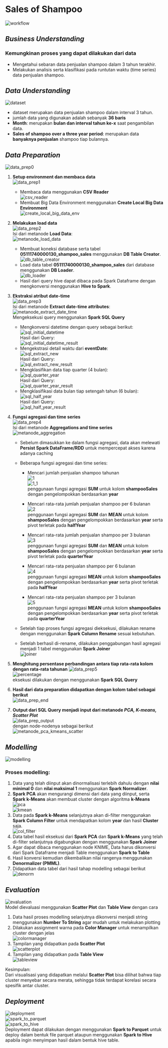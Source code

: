 # Sales of Shampoo

![workflow](https://github.com/DJahvoe/Big-Data-Tugas-EAS/blob/master/screenshot/Shampoo/workflow.jpg)<br>

## _Business Understanding_

### Kemungkinan proses yang dapat dilakukan dari data

- Mengetahui sebaran data penjualan shampoo dalam 3 tahun terakhir.
- Melakukan analisis serta klasifikasi pada runtutan waktu (time series) data penjualan shampoo.

## _Data Understanding_

![dataset](https://github.com/DJahvoe/Big-Data-Tugas-EAS/blob/master/screenshot/Shampoo/dataset.jpg)<br>

- dataset merupakan data penjualan shampoo dalam interval 3 tahun.
- jumlah data yang digunakan adalah sebanyak **36 baris**
- **Month**: merupakan **bulan dan interval tahun ke-x** saat pengambilan data.
- **Sales of shampoo over a three year period**: merupakan data **banyaknya penjualan** shampoo tiap bulannya.

## _Data Preparation_

![data_prep0](https://github.com/DJahvoe/Big-Data-Tugas-EAS/blob/master/screenshot/Shampoo/data_prep0.jpg)<br>

1. **Setup environment dan membaca data** <br>
   ![data_prep1](https://github.com/DJahvoe/Big-Data-Tugas-EAS/blob/master/screenshot/Shampoo/data_prep1.jpg)<br>

   - Membaca data menggunakan **CSV Reader** <br>
     ![csv_reader](https://github.com/DJahvoe/Big-Data-Tugas-EAS/blob/master/screenshot/Shampoo/csv_reader.jpg)<br>
   - Membuat Big Data Environment menggunakan **Create Local Big Data Environment** <br>
     ![create_local_big_data_env](https://github.com/DJahvoe/Big-Data-Tugas-EAS/blob/master/screenshot/Shampoo/create_local_big_data_env.jpg)<br>

2. **Melakukan load data** <br>
   ![data_prep2](https://github.com/DJahvoe/Big-Data-Tugas-EAS/blob/master/screenshot/Shampoo/data_prep2.jpg)<br>
   Isi dari metanode **Load Data**: <br>
   ![metanode_load_data](https://github.com/DJahvoe/Big-Data-Tugas-EAS/blob/master/screenshot/Shampoo/metanode_load_data.jpg)<br>

   - Membuat koneksi database serta tabel **05111740000130_shampoo_sales** menggunakan **DB Table Creator**.<br>
     ![db_table_creator](https://github.com/DJahvoe/Big-Data-Tugas-EAS/blob/master/screenshot/Shampoo/db_table_creator.jpg)<br>
   - Load data tabel **05111740000130_shampoo_sales** dari database menggunakan **DB Loader**.<br>
     ![db_loader](https://github.com/DJahvoe/Big-Data-Tugas-EAS/blob/master/screenshot/Shampoo/db_loader.jpg)<br>
   - Hasil dari query hive dapat dibaca pada Spark Dataframe dengan mengkonversi menggunakan **Hive to Spark**.

3. **Ekstraksi atribut date-time** <br>
   ![data_prep3](https://github.com/DJahvoe/Big-Data-Tugas-EAS/blob/master/screenshot/Shampoo/data_prep3.jpg)<br>
   Isi dari metanode **Extract date-time attributes**:<br>
   ![metanode_extract_date_time](https://github.com/DJahvoe/Big-Data-Tugas-EAS/blob/master/screenshot/Shampoo/metanode_extract_date_time.jpg)<br>
   Mengeksekusi query menggunakan **Spark SQL Query**

   - Mengkonversi datetime dengan query sebagai berikut:<br>
     ![sql_initial_datetime](https://github.com/DJahvoe/Big-Data-Tugas-EAS/blob/master/screenshot/Shampoo/sql_initial_datetime.jpg)<br>
     Hasil dari Query: <br>
     ![sql_initial_datetime_result](https://github.com/DJahvoe/Big-Data-Tugas-EAS/blob/master/screenshot/Shampoo/sql_initial_datetime_result.jpg)<br>
   - Mengekstrasi detail waktu dari **eventDate**: <br>
     ![sql_extract_new](https://github.com/DJahvoe/Big-Data-Tugas-EAS/blob/master/screenshot/Shampoo/sql_extract_new.jpg)<br>
     Hasil dari Query: <br>
     ![sql_extract_new_result](https://github.com/DJahvoe/Big-Data-Tugas-EAS/blob/master/screenshot/Shampoo/sql_extract_new_result.jpg)<br>
   - Mengklasifikan data tiap quarter (4 bulan): <br>
     ![sql_quarter_year](https://github.com/DJahvoe/Big-Data-Tugas-EAS/blob/master/screenshot/Shampoo/sql_quarter_year.jpg)<br>
     Hasil dari Query: <br>
     ![sql_quarter_year_result](https://github.com/DJahvoe/Big-Data-Tugas-EAS/blob/master/screenshot/Shampoo/sql_quarter_year_result.jpg)<br>
   - Mengklasifikasi data bulan tiap setengah tahun (6 bulan): <br>
     ![sql_half_year](https://github.com/DJahvoe/Big-Data-Tugas-EAS/blob/master/screenshot/Shampoo/sql_half_year.jpg)<br>
     Hasil dari Query: <br>
     ![sql_half_year_result](https://github.com/DJahvoe/Big-Data-Tugas-EAS/blob/master/screenshot/Shampoo/sql_half_year_result.jpg)<br>

4) **Fungsi agregasi dan time series** <br>
   ![data_prep4](https://github.com/DJahvoe/Big-Data-Tugas-EAS/blob/master/screenshot/Shampoo/data_prep4.jpg)<br>
   Isi dari metanode **Aggregations and time series**<br>
   ![metanode_aggregation](https://github.com/DJahvoe/Big-Data-Tugas-EAS/blob/master/screenshot/Shampoo/Aggregation/metanode_aggregation.jpg)<br>

   - Sebelum dimasukkan ke dalam fungsi agregasi, data akan melewati **Persist Spark DataFrame/RDD** untuk mempercepat akses karena adanya caching<br>
   - Beberapa fungsi agregasi dan time series:

     - Mencari jumlah penjualan shampoo tahunan<br>
       ![1](https://github.com/DJahvoe/Big-Data-Tugas-EAS/blob/master/screenshot/Shampoo/Aggregation/1.jpg)<br>
       ![1_1](https://github.com/DJahvoe/Big-Data-Tugas-EAS/blob/master/screenshot/Shampoo/Aggregation/1_1.jpg)<br>
       penggunaan fungsi agregasi **SUM** untuk kolom **shampooSales** dengan pengelompokkan berdasarkan **year**<br>

     - Mencari rata-rata jumlah penjualan shampoo per 6 bulanan<br>
       ![2](https://github.com/DJahvoe/Big-Data-Tugas-EAS/blob/master/screenshot/Shampoo/Aggregation/2.jpg)<br>
       penggunaan fungsi agregasi **SUM** dan **MEAN** untuk kolom **shampooSales** dengan pengelompokkan berdasarkan **year** serta pivot terletak pada **halfYear**<br>

     - Mencari rata-rata jumlah penjualan shampoo per 3 bulanan<br>
       ![3](https://github.com/DJahvoe/Big-Data-Tugas-EAS/blob/master/screenshot/Shampoo/Aggregation/3.jpg)<br>
       penggunaan fungsi agregasi **SUM** dan **MEAN** untuk kolom **shampooSales** dengan pengelompokkan berdasarkan **year** serta pivot terletak pada **quarterYear**<br>

     - Mencari rata-rata penjualan shampoo per 6 bulanan<br>
       ![4](https://github.com/DJahvoe/Big-Data-Tugas-EAS/blob/master/screenshot/Shampoo/Aggregation/4.jpg)<br>
       penggunaan fungsi agregasi **MEAN** untuk kolom **shampooSales** dengan pengelompokkan berdasarkan **year** serta pivot terletak pada **halfYear**<br>

     - Mencari rata-rata penjualan shampoo per 3 bulanan<br>
       ![5](https://github.com/DJahvoe/Big-Data-Tugas-EAS/blob/master/screenshot/Shampoo/Aggregation/5.jpg)<br>
       penggunaan fungsi agregasi **MEAN** untuk kolom **shampooSales** dengan pengelompokkan berdasarkan **year** serta pivot terletak pada **quarterYear**<br>

   - Setelah tiap proses fungsi agregasi dieksekusi, dilakukan rename dengan menggunakan **Spark Column Rename** sesuai kebutuhan.<br>
   - Setelah berhasil di-rename, dilakukan penggabungan hasil agregasi menjadi 1 tabel menggunakan **Spark Joiner**<br>
     ![joiner](https://github.com/DJahvoe/Big-Data-Tugas-EAS/blob/master/screenshot/Shampoo/Aggregation/joiner.jpg)<br>

5) **Menghitung persentase perbandingan antara tiap rata-rata kolom dengan rata-rata tahunan**
   ![data_prep5](https://github.com/DJahvoe/Big-Data-Tugas-EAS/blob/master/screenshot/Shampoo/data_prep5.jpg)<br>
   ![percentage](https://github.com/DJahvoe/Big-Data-Tugas-EAS/blob/master/screenshot/Shampoo/percentage.jpg)<br>
   eksekusi dilakukan dengan menggunakan **Spark SQL Query**<br>

6. **Hasil dari data preparation didapatkan dengan kolom tabel sebagai berikut**<br>
   ![data_prep_end](https://github.com/DJahvoe/Big-Data-Tugas-EAS/blob/master/screenshot/Shampoo/data_prep_end.jpg)<br>

7. **Output dari SQL Query menjadi input dari metanode _PCA, K-means, Scatter Plot_**<br>
   ![data_prep_output](https://github.com/DJahvoe/Big-Data-Tugas-EAS/blob/master/screenshot/Shampoo/data_prep_output.jpg)<br>
   dengan node-nodenya sebagai berikut<br>
   ![metanode_pca_kmeans_scatter](https://github.com/DJahvoe/Big-Data-Tugas-EAS/blob/master/screenshot/Shampoo/metanode_pca_kmeans_scatter.jpg)<br>

## _Modelling_

![modelling](https://github.com/DJahvoe/Big-Data-Tugas-EAS/blob/master/screenshot/Shampoo/modelling.jpg)<br>

### Proses modelling:

1. Data yang telah diinput akan dinormalisasi terlebih dahulu dengan **nilai minimal 0** dan **nilai maksimal 1** menggunakan **Spark Normalizer**.
2. **Spark PCA** akan mengurangi dimensi dari data yang diinput, serta **Spark k-Means** akan membuat cluster dengan algoritma **k-Means**<br>
   ![pca](https://github.com/DJahvoe/Big-Data-Tugas-EAS/blob/master/screenshot/Shampoo/pca.jpg)<br>
   ![kmean](https://github.com/DJahvoe/Big-Data-Tugas-EAS/blob/master/screenshot/Shampoo/kmean.jpg)<br>
3. Data pada **Spark k-Means** selanjutnya akan di-filter menggunakan **Spark Column Filter** untuk mendapatkan kolom **year** dan hasil **Cluster** saja.<br>
   ![col_filter](https://github.com/DJahvoe/Big-Data-Tugas-EAS/blob/master/screenshot/Shampoo/col_filter.jpg)<br>
4. Data tabel hasil eksekusi dari **Spark PCA** dan **Spark k-Means** yang telah di-filter selanjutnya digabungkan dengan menggunakan **Spark Joiner**
5. Agar dapat dibaca menggunakan node KNIME, Data harus dikonversi dari Spark Dataframe menjadi Table menggunakan **Spark to Table**
6. Hasil konversi kemudian dikembalikan nilai rangenya menggunakan **Denormalizer (PMML)**.
7. Didapatkan data tabel dari hasil tahap modelling sebagai berikut<br>
   ![denorm](https://github.com/DJahvoe/Big-Data-Tugas-EAS/blob/master/screenshot/Shampoo/denorm.jpg)<br>

## _Evaluation_

![evaluation](https://github.com/DJahvoe/Big-Data-Tugas-EAS/blob/master/screenshot/Shampoo/evaluation.jpg)<br>
Model dievaluasi menggunakan **Scatter Plot** dan **Table View** dengan cara

1. Data hasil proses modelling selanjutnya dikonversi menjadi string menggunakan **Number To String** agar mudah untuk melakukan plotting
2. Dilakukan assignment warna pada **Color Manager** untuk menampilkan cluster dengan jelas<br>
   ![colormanager](https://github.com/DJahvoe/Big-Data-Tugas-EAS/blob/master/screenshot/Shampoo/colormanager.jpg)<br>
3. Tampilan yang didapatkan pada **Scatter Plot**<br>
   ![scatterplot](https://github.com/DJahvoe/Big-Data-Tugas-EAS/blob/master/screenshot/Shampoo/scatterplot.jpg)<br>
4. Tampilan yang didapatkan pada **Table View**<br>
   ![tableview](https://github.com/DJahvoe/Big-Data-Tugas-EAS/blob/master/screenshot/Shampoo/tableview.jpg)<br>

Kesimpulan:<br>
Dari visualisasi yang didapatkan melalui **Scatter Plot** bisa dilihat bahwa tiap cluster menyebar secara merata, sehingga tidak terdapat korelasi secara spesifik antar cluster.

## _Deployment_

![deployment](https://github.com/DJahvoe/Big-Data-Tugas-EAS/blob/master/screenshot/Shampoo/deployment.jpg)<br>
![spark_to_parquet](https://github.com/DJahvoe/Big-Data-Tugas-EAS/blob/master/screenshot/Shampoo/spark_to_parquet.jpg)<br>
![spark_to_hive](https://github.com/DJahvoe/Big-Data-Tugas-EAS/blob/master/screenshot/Shampoo/spark_to_hive.jpg)<br>
Deployment dapat dilakukan dengan menggunakan **Spark to Parquet** untuk deploy dalam bentuk file parquet ataupun menggunakan **Spark to Hive** apabila ingin menyimpan hasil dalam bentuk hive table.
